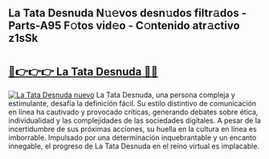 ## La Tata Desnuda N𝚞𝚎vos desn𝚞dos filtr𝚊dos - Parts-A95 F𝚘tos vid𝚎o - C𝚘ntenido atr𝚊ctivo z1sSk

# <h2><a href="http://mb8hmj2.tromn.icu/?c=La+Tata+Desnuda">🔗👉👉👉 La Tata Desnuda 🔗🔗</a></h2>

[![La Tata Desnuda nuevo](https://i.imgur.com/pEAQMta.gif)](http://mb8hmj2.tromn.icu/?c=La+Tata+Desnuda)
La Tata Desnuda, una persona compleja y estimulante, desafía la definición fácil. Su estilo distintivo de comunicación en línea ha cautivado y provocado críticas, generando debates sobre ética, individualidad y las complejidades de las sociedades digitales. A pesar de la incertidumbre de sus próximas acciones, su huella en la cultura en línea es imborrable. Impulsado por una determinación inquebrantable y un encanto innegable, el progreso de La Tata Desnuda en el reino virtual es implacable.
